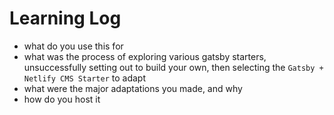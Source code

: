 # Learning Log

* what do you use this for
* what was the process of exploring various gatsby starters, unsuccessfully setting out to build your own, then selecting the `Gatsby + Netlify CMS Starter` to adapt
* what were the major adaptations you made, and why
* how do you host it
